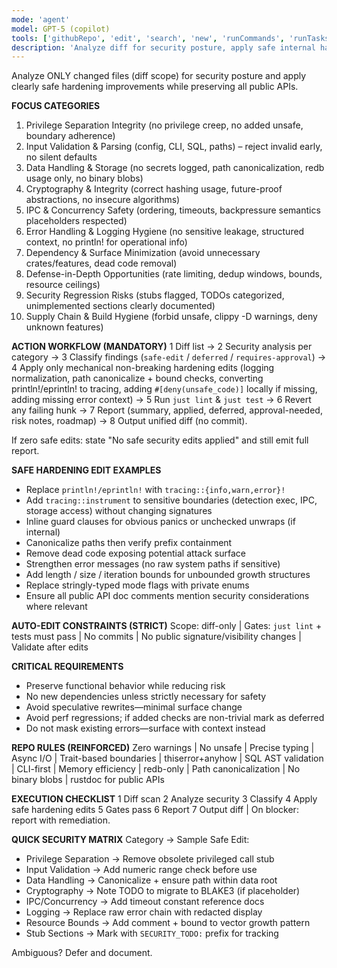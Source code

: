 ```yaml
---
mode: 'agent'
model: GPT-5 (copilot)
tools: ['githubRepo', 'edit', 'search', 'new', 'runCommands', 'runTasks', 'usages', 'vscodeAPI', 'think', 'problems', 'changes', 'testFailure', 'openSimpleBrowser', 'fetch', 'extensions', 'todos', 'memory']
description: 'Analyze diff for security posture, apply safe internal hardening edits, produce report'
---
```


Analyze ONLY changed files (diff scope) for security posture and apply clearly safe hardening improvements while preserving all public APIs.

**FOCUS CATEGORIES**
1. Privilege Separation Integrity (no privilege creep, no added unsafe, boundary adherence)
2. Input Validation & Parsing (config, CLI, SQL, paths) – reject invalid early, no silent defaults
3. Data Handling & Storage (no secrets logged, path canonicalization, redb usage only, no binary blobs)
4. Cryptography & Integrity (correct hashing usage, future-proof abstractions, no insecure algorithms)
5. IPC & Concurrency Safety (ordering, timeouts, backpressure semantics placeholders respected)
6. Error Handling & Logging Hygiene (no sensitive leakage, structured context, no println! for operational info)
7. Dependency & Surface Minimization (avoid unnecessary crates/features, dead code removal)
8. Defense-in-Depth Opportunities (rate limiting, dedup windows, bounds, resource ceilings)
9. Security Regression Risks (stubs flagged, TODOs categorized, unimplemented sections clearly documented)
10. Supply Chain & Build Hygiene (forbid unsafe, clippy -D warnings, deny unknown features)

**ACTION WORKFLOW (MANDATORY)**
1 Diff list → 2 Security analysis per category → 3 Classify findings (`safe-edit` / `deferred` / `requires-approval`) → 4 Apply only mechanical non-breaking hardening edits (logging normalization, path canonicalize + bound checks, converting println!/eprintln! to tracing, adding `#[deny(unsafe_code)]` locally if missing, adding missing error context) → 5 Run `just lint` & `just test` → 6 Revert any failing hunk → 7 Report (summary, applied, deferred, approval-needed, risk notes, roadmap) → 8 Output unified diff (no commit).

If zero safe edits: state "No safe security edits applied" and still emit full report.

**SAFE HARDENING EDIT EXAMPLES**
- Replace `println!/eprintln!` with `tracing::{info,warn,error}!`
- Add `tracing::instrument` to sensitive boundaries (detection exec, IPC, storage access) without changing signatures
- Inline guard clauses for obvious panics or unchecked unwraps (if internal)
- Canonicalize paths then verify prefix containment
- Remove dead code exposing potential attack surface
- Strengthen error messages (no raw system paths if sensitive)
- Add length / size / iteration bounds for unbounded growth structures
- Replace stringly-typed mode flags with private enums
- Ensure all public API doc comments mention security considerations where relevant

**AUTO-EDIT CONSTRAINTS (STRICT)**
Scope: diff-only | Gates: `just lint` + tests must pass | No commits | No public signature/visibility changes | Validate after edits

**CRITICAL REQUIREMENTS**
- Preserve functional behavior while reducing risk
- No new dependencies unless strictly necessary for safety
- Avoid speculative rewrites—minimal surface change
- Avoid perf regressions; if added checks are non-trivial mark as deferred
- Do not mask existing errors—surface with context instead

**REPO RULES (REINFORCED)**
Zero warnings | No unsafe | Precise typing | Async I/O | Trait-based boundaries | thiserror+anyhow | SQL AST validation | CLI-first | Memory efficiency | redb-only | Path canonicalization | No binary blobs | rustdoc for public APIs

**EXECUTION CHECKLIST**
1 Diff scan 2 Analyze security 3 Classify 4 Apply safe hardening edits 5 Gates pass 6 Report 7 Output diff | On blocker: report with remediation.

**QUICK SECURITY MATRIX**
Category → Sample Safe Edit:
- Privilege Separation → Remove obsolete privileged call stub
- Input Validation → Add numeric range check before use
- Data Handling → Canonicalize + ensure path within data root
- Cryptography → Note TODO to migrate to BLAKE3 (if placeholder)
- IPC/Concurrency → Add timeout constant reference docs
- Logging → Replace raw error chain with redacted display
- Resource Bounds → Add comment + bound to vector growth pattern
- Stub Sections → Mark with `SECURITY_TODO:` prefix for tracking

Ambiguous? Defer and document.
